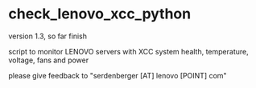 # check_lenovo_xcc_python

version 1.3, so far finish

script to monitor LENOVO servers with  XCC system health, temperature, voltage, fans and power

please give feedback to "serdenberger [AT] lenovo [POINT] com"
